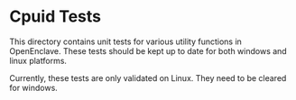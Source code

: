 Cpuid Tests
=============

This directory contains unit tests for various utility functions in OpenEnclave.
These tests should be kept up to date for both windows and linux platforms.

Currently, these tests are only validated on Linux. They need to be cleared for 
windows.
